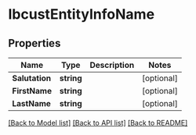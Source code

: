# IbcustEntityInfoName

## Properties

Name | Type | Description | Notes
------------ | ------------- | ------------- | -------------
**Salutation** | **string** |  | [optional] 
**FirstName** | **string** |  | [optional] 
**LastName** | **string** |  | [optional] 

[[Back to Model list]](../README.md#documentation-for-models) [[Back to API list]](../README.md#documentation-for-api-endpoints) [[Back to README]](../README.md)


